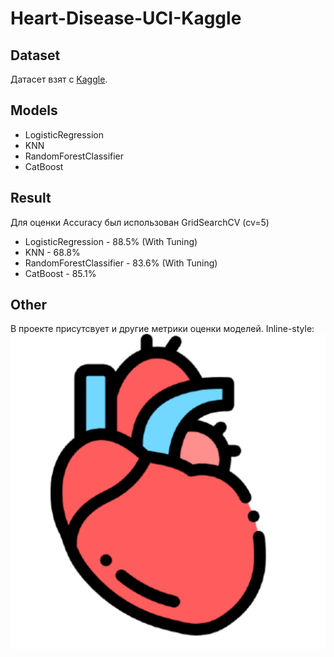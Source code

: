 # Heart-Disease-UCI-Kaggle
## Dataset
Датасет взят с [Kaggle](https://www.kaggle.com/ronitf/heart-disease-uci). 
## Models
* LogisticRegression
* KNN
* RandomForestClassifier
* CatBoost
## Result
Для оценки Accuracy был использован GridSearchCV (cv=5)
* LogisticRegression - 88.5% (With Tuning)
* KNN - 68.8%
* RandomForestClassifier - 83.6% (With Tuning)
* CatBoost - 85.1%
## Other 
В проекте присутсвует и другие метрики оценки моделей.
Inline-style: 
![alt text](https://github.com/Audorion/Heart-Disease-UCI-Kaggle/blob/main/dataset-card.png)  

